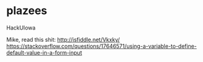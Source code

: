 # plazees
HackUIowa


Mike, read this shit:
http://jsfiddle.net/Vkxky/
https://stackoverflow.com/questions/17646571/using-a-variable-to-define-default-value-in-a-form-input
